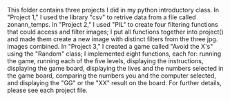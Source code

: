 This folder contains three projects I did in my python introductory class. In "Project 1," I used the library "csv" to retrive data from a file called zonann_temps. In "Project 2,"
I used "PIL" to create four filtering functions that could access and filter images; I put all functions together into project() and made them create a new image with distinct filters from the three
jpg. images combined. In "Project 3," I created a game called "Avoid the X's" using the "Random" class; I implemented eight functions, each for: running the game, running each of the five levels,
displaying the instructions, displaying the game board, displaying the lives and the numbers selected in the game board, comparing the numbers you and the computer selected, and displaying
the "GG" or the "XX" result on the board. For further details, please see each project file. 
